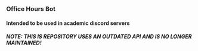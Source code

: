### Office Hours Bot
#### Intended to be used in academic discord servers

##### NOTE: THIS IS REPOSITORY USES AN OUTDATED API AND IS NO LONGER MAINTAINED!
